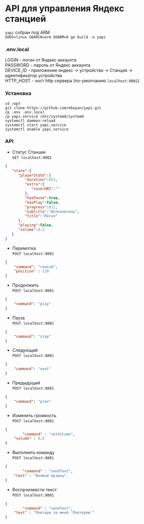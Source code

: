 <h1>API для управления Яндекс станцией</h1>

`yapi` собран под ARM \
`GOOS=linux GOARCH=arm GOARM=6 go build -o yapi`

<h3>.env.local</h3>

LOGIN - логин от Яндекс аккаунта \
PASSWORD - пароль от Яндекс аккаунта \
DEVICE_ID - приложение яндекс -> устройства -> Станция -> идентификатор устройства \
HTTP_HOST - хост http сервера (по-умолчанию `localhost:8001`)

<h3>Установка</h3>

`cd /opt` \
`git clone https://github.com/ebuyan/yapi.git` \
`cp .env .env.local` \
`cp yapi.service /etc/systemd/systemd` \
`systemctl daemon-reload` \
`systemctl start yapi.service` \
`systemctl enable yapi.service`

<h3>API</h3>

- Статус Станции \
`GET localhost:8001`
```json
{
   "state":{
      "playerState":{
         "duration":853,
         "extra":{
            "coverURI":""
         },
         "hasPause":true,
         "hasPlay":false,
         "progress":811,
         "subtitle":"Исполнитель",
         "title":"Песня"
      },
      "playing":false,
      "volume":0.5
   }
}
```
- Перемотка \
`POST localhost:8001`
```json
{
	"command": "rewind",
	"position" : 120
}
```
- Продолжить \
`POST localhost:8001`
```json
{
	"command": "play"
}
```
- Пауза \
`POST localhost:8001`
```json
{
	"command": "stop"
}
```
- Следующий \
`POST localhost:8001`
```json
{
	"command": "next"
}
```
- Предыдущий \
`POST localhost:8001`
```json
{
	"command": "prev"
}
```
- Изменить громкость \
`POST localhost:8001`
```json
{
    	"command" : "setVolume",
	"volume" : 0.5
}
```
- Выполнить команду \
`POST localhost:8001`
```json
{
    	"command" : "sendText",
	"text" : "Включи музыку"
}
```
- Воспроизвести текст \
`POST localhost:8001`
```json
{
    	"command" : "sendText",
	"text" : "Повтори за мной 'Повторяю'"
}
```
